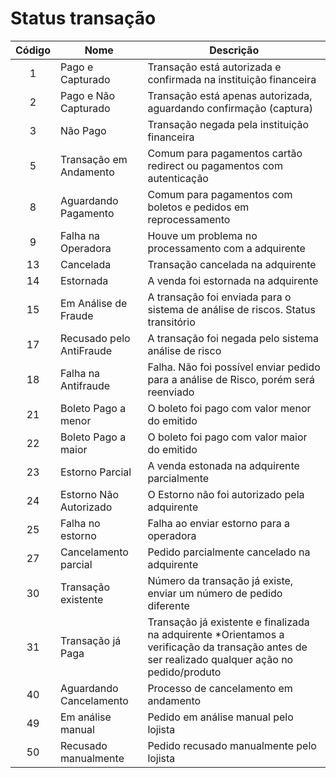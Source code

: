 # Status transação

Código | Nome | Descrição
:------: | -----|------------
1|	Pago e Capturado|	Transação está autorizada e confirmada na instituição financeira
2|	Pago e Não Capturado|	Transação está apenas autorizada, aguardando confirmação (captura)
3|	Não Pago|	Transação negada pela instituição financeira
5|	Transação em Andamento|	Comum para pagamentos cartão redirect ou pagamentos com autenticação
8|	Aguardando Pagamento|	Comum para pagamentos com boletos e pedidos em reprocessamento
9|	Falha na Operadora|	Houve um problema no processamento com a adquirente
13|	Cancelada|	Transação cancelada na adquirente
14|	Estornada|	A venda foi estornada na adquirente
15|	Em Análise de Fraude|	A transação foi enviada para o sistema de análise de riscos. Status transitório
17|	Recusado pelo AntiFraude|	A transação foi negada pelo sistema análise de risco
18|	Falha na Antifraude|	Falha. Não foi possível enviar pedido para a análise de Risco, porém será reenviado
21|	Boleto Pago a menor|	O boleto foi pago com valor menor do emitido
22|	Boleto Pago a maior|	O boleto foi pago com valor maior do emitido
23|	Estorno Parcial|	A venda estonada na adquirente parcialmente
24|	Estorno Não Autorizado|	O Estorno não foi autorizado pela adquirente
25|	Falha no estorno|	Falha ao enviar estorno para a operadora
27|	Cancelamento parcial|	Pedido parcialmente cancelado na adquirente
30|     Transação existente|  Número da transação já existe, enviar um número de pedido diferente
31|	Transação já Paga|	Transação já existente e finalizada na adquirente *Orientamos a verificação da transação antes de ser realizado qualquer ação no pedido/produto
40|	Aguardando Cancelamento|	Processo de cancelamento em andamento
49| 	Em análise manual| Pedido em análise manual pelo lojista
50|	Recusado manualmente| Pedido recusado manualmente pelo lojista

